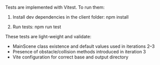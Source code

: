 Tests are implemented with Vitest. To run them:

1) Install dev dependencies in the client folder:
   npm install

2) Run tests:
   npm run test

These tests are light-weight and validate:
- MainScene class existence and default values used in iterations 2–3
- Presence of obstacle/collision methods introduced in iteration 3
- Vite configuration for correct base and output directory

